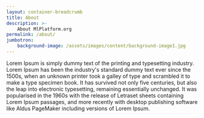 ```yaml
---
layout: container-breadcrumb
title: About
description: >-
    About MlPlatform.org
permalink: /about/
jumbotron:
    background-image: /assets/images/content/background-image1.jpg
---
```

Lorem Ipsum is simply dummy text of the printing and typesetting industry. Lorem Ipsum has been the industry's standard dummy text ever since the 1500s, when an unknown printer took a galley of type and scrambled it to make a type specimen book. It has survived not only five centuries, but also the leap into electronic typesetting, remaining essentially unchanged. It was popularised in the 1960s with the release of Letraset sheets containing Lorem Ipsum passages, and more recently with desktop publishing software like Aldus PageMaker including versions of Lorem Ipsum.
